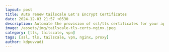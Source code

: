 ```yaml
---
layout: post
title: Auto renew tailscale Let's Encrypt Certificates
date: 2024-12-03 21:57 +0530
description: Automate the provision of ssl/tls certificates for your applications behind tailscale.
image: /assets/img/tailscale-tls-certs-nginx.jpeg
category: [tls, tailscale, vpn]
tags: [ssl, tls, tailscale, vpn, nginx, proxy]
author: kdpuvvadi
---
```

